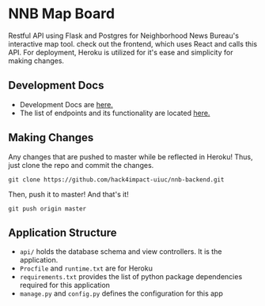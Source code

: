 # NNB Map Board 
Restful API using Flask and Postgres for Neighborhood News Bureau's interactive map tool. check out the frontend, which uses React and calls this API. For deployment, Heroku is utilized for it's ease and simplicity for making changes. 

## Development Docs
- Development Docs are <a href="docs/other.md">here.</a><br>
- The list of endpoints and its functionality are located <a href="docs/endpoints.md">here.</a>

## Making Changes
Any changes that are pushed to master while be reflected in Heroku! Thus, just clone the repo and commit the changes.
```
git clone https://github.com/hack4impact-uiuc/nnb-backend.git
```
Then, push it to master! And that's it!
```
git push origin master
```
## Application Structure
- `api/` holds the database schema and view controllers. It is the application.
- `Procfile` and `runtime.txt` are for Heroku
- `requirements.txt` provides the list of python package dependencies required for this application
- `manage.py` and `config.py` defines the configuration for this app